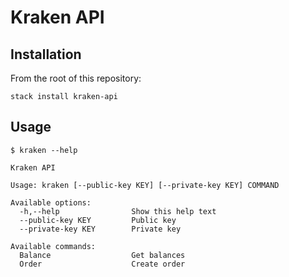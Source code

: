 # Kraken API

## Installation

From the root of this repository:

```
stack install kraken-api
```

## Usage

```
$ kraken --help

Kraken API

Usage: kraken [--public-key KEY] [--private-key KEY] COMMAND

Available options:
  -h,--help                Show this help text
  --public-key KEY         Public key
  --private-key KEY        Private key

Available commands:
  Balance                  Get balances
  Order                    Create order
```
